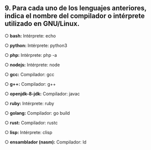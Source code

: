 ## 9. Para cada uno de los lenguajes anteriores, indica el nombre del compilador o intérprete utilizado en GNU/Linux.


○ **bash:**
Intérprete: echo

○ **python:**
Intérprete: python3

○ **php:**
Intérprete: php -a

○ **nodejs:**
Intérprete: node

○ **gcc:**
 Compilador: gcc

○ **g++:**
Compilador: g++
    
○ **openjdk-8-jdk:**
Compilador: javac

○ **ruby:**
Intérprete: ruby

○ **golang:**
Compilador: go  build

○ **rust:**
Compilador: rustc

○ **lisp:**
Intérprete: clisp

○ **ensamblador (nasm):**
Compilador: ld
